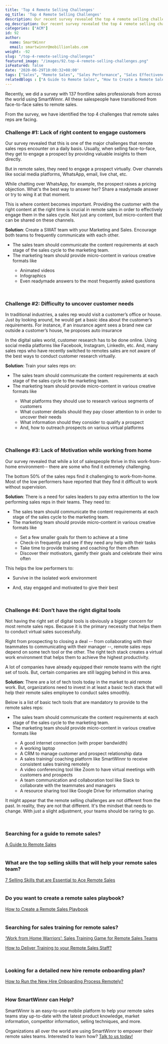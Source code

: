```yaml
---
title: 'Top 4 Remote Selling Challenges'
og_title: 'Top 4 Remote Selling Challenges'
description: Our recent survey revealed the top 4 remote selling challenges for a remote seller. Read about them and their solutions.
og_description: Our recent survey revealed the top 4 remote selling challenges for a remote seller. Read about them and their solutions.
categories: ["ACM"]
id: 92
author:
  name: SmartWinnr
  email: smartwinnr@mobillionlabs.com
weight: -92
slug: "/top-4-remote-selling-challenges"
featured_image: "/images/92.top-4-remote-selling-challenges.png"
isFeatured: false
date: '2020-06-29T10:00:32+08:00'
tags: ["Sales", "Remote Sales", "Sales Performance", "Sales Effectiveness"]
relatedBlogs : ["A Guide to Remote Sales", "How to Create a Remote Sales Playbook?", "Improve Employee Engagement of your Remote Teams with Gamification", "‘Work from Home Warriors’: Sales Training Game for Remote Sales Teams", "How to Deliver Training to your Remote Sales Staff?", "Drive Engagement in Remote Learning in Workplaces"]
---
```


Recently, we did a survey with 137 frontline sales professionals from across the world using SmartWinnr. All these salespeople have transitioned from face-to-face sales to remote sales. 

From the survey, we have identified the top 4 challenges that remote sales reps are facing. 

### **Challenge #1: Lack of right content to engage customers**

Our survey revealed that this is one of the major challenges that remote sales reps encounter on a daily basis. Usually, when selling face-to-face, they get to engage a prospect by providing valuable insights to them directly. 

But in remote sales, they need to engage a prospect virtually. Over channels like social media platforms, WhatsApp, email, live chat, etc. 

While chatting over WhatsApp, for example, the prospect raises a pricing objection. What's the best way to answer her? Share a readymade answer or try to wing it at that moment. 

<div class="ml_pro_tip ml-margin-bottom20">
  <p>This is where content becomes important. Providing the customer with the right content at the right time is crucial in remote sales in order to effectively engage them in the sales cycle.  Not just any content, but micro-content that can be shared on these channels.</p>
</div>

**Solution**: Create a SWAT team with your Marketing and Sales. Encourage both teams to frequently communicate with each other. 

<div class="ml_special_div_blog">
  <div class="ml_special_div_blog_content ml-margin-top10">
    <ul>
      <li>The sales team should communicate the content requirements at each stage of the sales cycle to the marketing team. </li>
      <li>The marketing team should provide micro-content in various creative formats like</li>
      <ul>
        <li>Animated videos</li>
        <li>Infographics</li>
        <li>Even readymade answers to the most frequently asked questions</li>
      </ul>
    </ul>
  </div>
</div>

<br>

### **Challenge #2: Difficulty to uncover customer needs**

In traditional industries, a sales rep would visit a customer’s office or house. Just by looking around, he would get a basic idea about the customer’s requirements.  For instance, if an insurance agent sees a brand new car outside a customer’s house, he proposes auto insurance  

<div class="ml_pro_tip ml-margin-bottom20">
  <p>In the digital sales world, customer research has to be done online. Using social media platforms like Facebook, Instagram, LinkedIn, etc. And, many sales reps who have recently switched to remotes sales are not aware of the best ways to conduct customer research virtually.</p>
</div>

**Solution**: Train your sales reps on:

<div class="ml_special_div_blog">
  <div class="ml_special_div_blog_content ml-margin-top10">
    <ul>
      <li>The sales team should communicate the content requirements at each stage of the sales cycle to the marketing team. </li>
      <li>The marketing team should provide micro-content in various creative formats like</li>
      <ul>
        <li>What platforms they should use to research various segments of customers</li>
        <li>What customer details should they pay closer attention to in order to uncover their needs</li>
        <li>What information should they consider to qualify a prospect</li>
        <li>And, how to outreach prospects on various virtual platforms</li>
      </ul>
    </ul>
  </div>
</div>

<br>

### **Challenge #3: Lack of Motivation while working from home**

Our survey revealed that while a lot of salespeople thrive in this work-from-home environment-- there are some who find it extremely challenging.

<div class="ml_pro_tip ml-margin-bottom20">
  <p>The bottom 50% of the sales reps find it challenging to work-from-home. Most of the low performers have reported that they find it difficult to work without supervision.</p>
</div>

**Solution**: There is a need for sales leaders to pay extra attention to the low performing sales reps in their teams. They need to:

<div class="ml_special_div_blog">
  <div class="ml_special_div_blog_content ml-margin-top10">
    <ul>
      <li>The sales team should communicate the content requirements at each stage of the sales cycle to the marketing team. </li>
      <li>The marketing team should provide micro-content in various creative formats like</li>
      <ul>
        <li>Set a few smaller goals for them to achieve at a time</li>
        <li>Check-in frequently and see if they need any help with their tasks</li>
        <li>Take time to provide training and coaching for them often</li>
        <li>Discover their motivators, gamify their goals and celebrate their wins often</li>
      </ul>
    </ul>
  </div>
</div>

This helps the low performers to:

* Survive in the isolated work environment

* And, stay engaged and motivated to give their best

<br>

### **Challenge #4: Don’t have the right digital tools**

Not having the right set of digital tools is obviously a bigger concern for most remote sales reps. Because it is the primary necessity that helps them to conduct virtual sales successfully. 

<div class="ml_pro_tip ml-margin-bottom20">
  <p>Right from prospecting to closing a deal -- from collaborating with their teammates to communicating with their manager --, remote sales reps depend on some tech tool or the other. The right tech stack creates a virtual work environment that helps them to achieve the highest productivity.</p>
</div>

A lot of companies have already equipped their remote teams with the right set of tools. But, certain companies are still lagging behind in this area. 

**Solution**: There are a lot of tech tools today in the market to aid remote work. But, organizations need to invest in at least a basic tech stack that will help their remote sales employee to conduct sales smoothly. 

Below is a list of basic tech tools that are mandatory to provide to the remote sales reps:

<div class="ml_special_div_blog">
  <div class="ml_special_div_blog_content ml-margin-top10">
    <ul>
      <li>The sales team should communicate the content requirements at each stage of the sales cycle to the marketing team. </li>
      <li>The marketing team should provide micro-content in various creative formats like</li>
      <ul>
        <li>A good internet connection (with proper bandwidth)</li>
        <li>A working laptop</li>
        <li>A CRM to manage customer and prospect relationship data</li>
        <li>A sales training/ coaching platform like SmartWinnr to receive consistent sales training remotely</li>
        <li>A video conferencing tool like Zoom to have virtual meetings with customers and prospects</li>
        <li>A team communication and collaboration tool like Slack to collaborate with the teammates and managers</li>
        <li>A resource sharing tool like Google Drive for information sharing</li>
      </ul>
    </ul>
  </div>
</div>

It might appear that the remote selling challenges are not different from the past. In reality, they are not that different. It's the mindset that needs to change. With just a slight adjustment, your teams should be raring to go.

<br>
<div>
<h3><b>Searching for a guide to remote sales?</b></h3>
<a href="https://www.smartwinnr.com/post/a-guide-to-remote-sales/" target="_blank" class="ml_custom_link">A Guide to Remote Sales</a>
</div>
<br>

<div>
<h3><b>What are the top selling skills that will help your remote sales team?</b></h3>
<a href="https://smartwinnr.com/post/7-selling-skills-that-are-essential-to-ace-remote-sales/" target="_blank" class="ml_custom_link">7 Selling Skills that are Essential to Ace Remote Sales</a>
</div>
<br>
<div>
<h3><b>Do you want to create a remote sales playbook?</b></h3>
<div class="ml-margin-bottom10">
<a href="https://smartwinnr.com/post/how-to-create-a-remote-sales-playbook/" target="_blank" class="ml_custom_link">How to Create a Remote Sales Playbook</a>
</div>
</div>
<br>

<div>
<h3><b>Searching for sales training for remote sales?</b></h3>

<div class="ml-margin-bottom10">
<a href="https://www.smartwinnr.com/post/work-from-home-warriors-sales-training-game-for-remote-sales-teams/" target="_blank" class="ml_custom_link">‘Work from Home Warriors’: Sales Training Game for Remote Sales Teams</a>

<a href="https://www.smartwinnr.com/post/how-to-deliver-training-to-your-remote-sales-staff/" target="_blank" class="ml_custom_link">How to Deliver Training to your Remote Sales Staff?</a>
</div>
</div>
<br>

<div>
<h3><b>Looking for a detailed new hire remote onboarding plan?</b></h3>
<div class="ml-margin-bottom10">
<a href="https://smartwinnr.com/post/how-to-run-the-new-hire-onboarding-process-remotely/" target="_blank" class="ml_custom_link">How to Run the New Hire Onboarding Process Remotely?</a>
</div>
</div>
<br>

### **How SmartWinnr can Help?**
SmartWinnr is an easy-to-use mobile platform to help your remote sales teams stay up-to-date with the latest product knowledge, market information, competitor information, selling techniques, and more.

Organizations all over the world are using SmartWinnr to empower their remote sales teams. Interested to learn how? <a href="https://www.smartwinnr.com/request-demo/" target="_blank" class="ml_custom_link ml-desc-text" >Talk to us today!</a>
